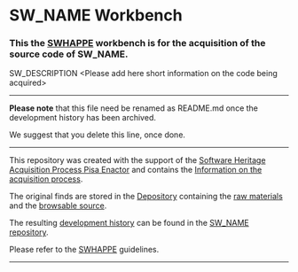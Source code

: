 # SW_NAME Workbench

### This the [SWHAPPE](https://github.com/Unipisa/SWHAPPE) workbench is for the acquisition of the source code of SW_NAME.
SW_DESCRIPTION
\<Please add here short information on the code being acquired\>  

-------------------

**Please note** that this file need be renamed as README.md once the development history has been archived.

We suggest that you delete this line, once done.

-------------------
This repository was created with the support of the 
[Software Heritage Acquisition Process Pisa Enactor](https://github.com/Unipisa/SWHAPPE) and contains the 
[Information on the acquisition process](https://github.com/Unipisa/SW_NAME-Workbench/tree/master/metadata).

The original finds are stored in the [Depository](https://github.com/Unipisa/SW_NAME-Depository) 
containing the
[raw materials](https://github.com/Unipisa/SW_NAME-Depository/tree/master/raw_materials) and the
[browsable source](https://github.com/Unipisa/SW_NAME-Depository/tree/master/browsable_source).

The resulting 
[development history](https://github.com/Unipisa/SW_NAME/tree/SourceCode/)  can be found in the [SW_NAME repository](https://github.com/Unipisa/SW_NAME).


Please refer to the [SWHAPPE](https://github.com/Unipisa/SWHAPPE) guidelines. 

-------------------
